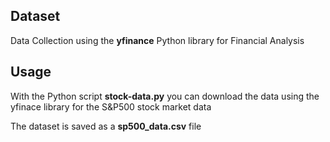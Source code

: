 ## Dataset

Data Collection using the **yfinance** Python library for Financial Analysis


## Usage 

With the Python script **stock-data.py** you can download the data using the yfinace library for the S&P500 stock market data

The dataset is saved as a **sp500_data.csv** file
